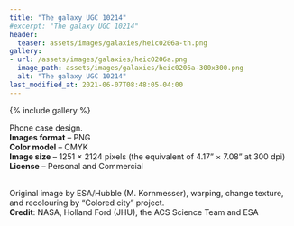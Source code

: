 ```yaml
---
title: "The galaxy UGC 10214"
#excerpt: "The galaxy UGC 10214"
header:
  teaser: assets/images/galaxies/heic0206a-th.png
gallery:
- url: /assets/images/galaxies/heic0206a.png
  image_path: assets/images/galaxies/heic0206a-300x300.png
  alt: "The galaxy UGC 10214"
last_modified_at: 2021-06-07T08:48:05-04:00
---
```


{% include gallery %}

Phone case design.<br/>
**Images format** – PNG<br/>
**Color model** – CMYK<br/>
**Image size** – 1251 × 2124 pixels (the equivalent of 4.17” × 7.08” at 300 dpi)<br/>
**License** – Personal and Commercial<br/><br/>

Original image by ESA/Hubble (M. Kornmesser), warping, change texture, and recolouring by “Colored city” project.<br/>
**Credit**: NASA, Holland Ford (JHU), the ACS Science Team and ESA
